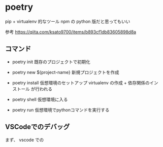 # poetry

pip + virtualenv 的なツール
npm の python 版だと思ってもいい

参考
https://qiita.com/ksato9700/items/b893cf1db83605898d8a

## コマンド

- poetry init
既存のプロジェクトで初期化
- poetry new ${project-name}
新規プロジェクトを作成

- poetry install
仮想環境のセットアップ
virtualenv の作成 + 依存関係のインストール
が行われる

- poetry shell
仮想環境に入る

- poetry run
仮想環境でpythonコマンドを実行する

## VSCodeでのデバッグ

まず、 vscode での
<!--stackedit_data:
eyJoaXN0b3J5IjpbLTExMzI3NDc1NTZdfQ==
-->